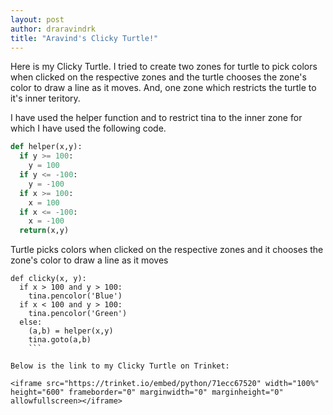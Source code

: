 ```yaml
---
layout: post
author: draravindrk
title: "Aravind's Clicky Turtle!"
---
```


Here is my Clicky Turtle. I tried to create two zones for turtle to pick colors when clicked on the respective zones and the turtle chooses the zone's color to draw a line as it moves. And, one zone which restricts the turtle to it's inner teritory.

I have used the helper function and to restrict tina to the inner zone for which I have used the following code.

```python
def helper(x,y):
  if y >= 100:
    y = 100
  if y <= -100:
    y = -100
  if x >= 100:
    x = 100
  if x <= -100:
    x = -100
  return(x,y)
```

Turtle picks colors when clicked on the respective zones and it chooses the zone's color to draw a line as it moves

```python3
def clicky(x, y):
  if x > 100 and y > 100:
    tina.pencolor('Blue')
  if x < 100 and y > 100:
    tina.pencolor('Green')
  else:
    (a,b) = helper(x,y)
    tina.goto(a,b)
    ```
    
Below is the link to my Clicky Turtle on Trinket:

<iframe src="https://trinket.io/embed/python/71ecc67520" width="100%" height="600" frameborder="0" marginwidth="0" marginheight="0" allowfullscreen></iframe>
